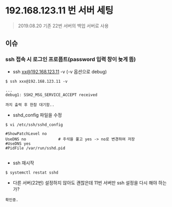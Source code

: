 # 192.168.123.11 번 서버 세팅 
> 2019.08.20 기존 22번 서버의 백업 서버로 사용  


## 이슈 
### ssh 접속 시 로그인 프로픔트(password 입력 창이 늦게 뜸)
- ssh xx@192.168.123.11 -v  (-v 옵션으로 debug)
```
$ ssh xxx@192.168.123.11 -v

...
debug1: SSH2_MSG_SERVICE_ACCEPT received

까지 출력 후 한참 대기함..

```



- sshd_config 파일을 수정

```
$ vi /etc/ssh/sshd_config

#ShowPatchLevel no
UseDNS no              # 주석을 풀고 yes -> no로 변경하여 저장
#UseDNS yes
#PidFile /var/run/sshd.pid


```

- ssh 재시작 
```
$ systemctl restat sshd
```


- 다른 서버(22번) 설정하지 않아도 괜찮은데 11번 서버만 ssh 설정을 다시 해야 하는가?
```
확인중.
```
